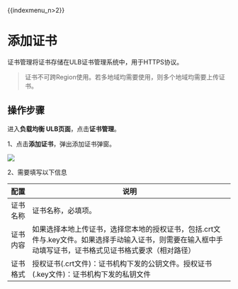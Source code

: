 {{indexmenu_n>2}}

# 添加证书

证书管理将证书存储在ULB证书管理系统中，用于HTTPS协议。

> 证书不可跨Region使用。若多地域均需要使用，则多个地域均需要上传证书。


## 操作步骤

进入**负载均衡 ULB页面**，点击**证书管理**。 

1、点击**添加证书**，弹出添加证书弹窗。

![](https://static.ucloud.cn/c5bfababbcf24c8baf65fc2b914eefe7.png)

2、需要填写以下信息

|配置|说明|
|---|---|
|证书名称	|证书名称，必填项。|
|证书内容|如果选择本地上传证书，选择您本地的授权证书，包括.crt文件与.key文件。如果选择手动输入证书，则需要在输入框中手动填写证书，证书格式见证书格式要求（相对路径）|
|证书格式|授权证书(.crt文件)：证书机构下发的公钥文件。授权证书(.key文件)：证书机构下发的私钥文件|CA机构证书(.crt文件)：证书机构证明自身是权威机构的证明|


